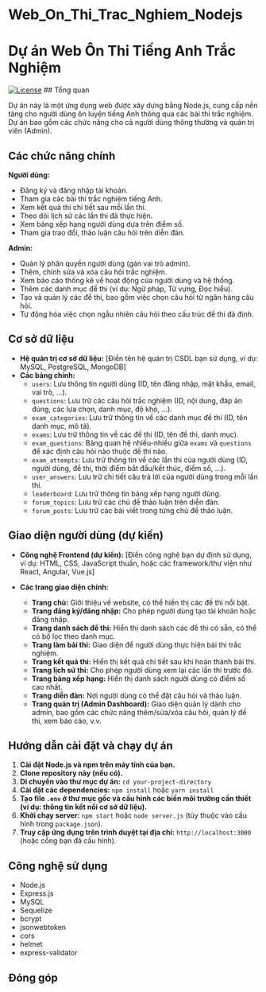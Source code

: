 # Web_On_Thi_Trac_Nghiem_Nodejs

# Dự án Web Ôn Thi Tiếng Anh Trắc Nghiệm

[![License](https://img.shields.io/badge/License-MIT-yellow.svg)](https://opensource.org/licenses/MIT) ## Tổng quan

Dự án này là một ứng dụng web được xây dựng bằng Node.js, cung cấp nền tảng cho người dùng ôn luyện tiếng Anh thông qua các bài thi trắc nghiệm. Dự án bao gồm các chức năng cho cả người dùng thông thường và quản trị viên (Admin).

## Các chức năng chính

**Người dùng:**

* Đăng ký và đăng nhập tài khoản.
* Tham gia các bài thi trắc nghiệm tiếng Anh.
* Xem kết quả thi chi tiết sau mỗi lần thi.
* Theo dõi lịch sử các lần thi đã thực hiện.
* Xem bảng xếp hạng người dùng dựa trên điểm số.
* Tham gia trao đổi, thảo luận câu hỏi trên diễn đàn.

**Admin:**

* Quản lý phân quyền người dùng (gán vai trò admin).
* Thêm, chỉnh sửa và xóa câu hỏi trắc nghiệm.
* Xem báo cáo thống kê về hoạt động của người dùng và hệ thống.
* Thêm các danh mục đề thi (ví dụ: Ngữ pháp, Từ vựng, Đọc hiểu).
* Tạo và quản lý các đề thi, bao gồm việc chọn câu hỏi từ ngân hàng câu hỏi.
* Tự động hóa việc chọn ngẫu nhiên câu hỏi theo cấu trúc đề thi đã định.

## Cơ sở dữ liệu

* **Hệ quản trị cơ sở dữ liệu:** [Điền tên hệ quản trị CSDL bạn sử dụng, ví dụ: MySQL, PostgreSQL, MongoDB]
* **Các bảng chính:**
    * `users`: Lưu thông tin người dùng (ID, tên đăng nhập, mật khẩu, email, vai trò, ...).
    * `questions`: Lưu trữ các câu hỏi trắc nghiệm (ID, nội dung, đáp án đúng, các lựa chọn, danh mục, độ khó, ...).
    * `exam_categories`: Lưu trữ thông tin về các danh mục đề thi (ID, tên danh mục, mô tả).
    * `exams`: Lưu trữ thông tin về các đề thi (ID, tên đề thi, danh mục).
    * `exam_questions`: Bảng quan hệ nhiều-nhiều giữa `exams` và `questions` để xác định câu hỏi nào thuộc đề thi nào.
    * `exam_attempts`: Lưu trữ thông tin về các lần thi của người dùng (ID, người dùng, đề thi, thời điểm bắt đầu/kết thúc, điểm số, ...).
    * `user_answers`: Lưu trữ chi tiết câu trả lời của người dùng trong mỗi lần thi.
    * `leaderboard`: Lưu trữ thông tin bảng xếp hạng người dùng.
    * `forum_topics`: Lưu trữ các chủ đề thảo luận trên diễn đàn.
    * `forum_posts`: Lưu trữ các bài viết trong từng chủ đề thảo luận.

## Giao diện người dùng (dự kiến)

* **Công nghệ Frontend (dự kiến):** [Điền công nghệ bạn dự định sử dụng, ví dụ: HTML, CSS, JavaScript thuần, hoặc các framework/thư viện như React, Angular, Vue.js]

* **Các trang giao diện chính:**
    * **Trang chủ:** Giới thiệu về website, có thể hiển thị các đề thi nổi bật.
    * **Trang đăng ký/đăng nhập:** Cho phép người dùng tạo tài khoản hoặc đăng nhập.
    * **Trang danh sách đề thi:** Hiển thị danh sách các đề thi có sẵn, có thể có bộ lọc theo danh mục.
    * **Trang làm bài thi:** Giao diện để người dùng thực hiện bài thi trắc nghiệm.
    * **Trang kết quả thi:** Hiển thị kết quả chi tiết sau khi hoàn thành bài thi.
    * **Trang lịch sử thi:** Cho phép người dùng xem lại các lần thi trước đó.
    * **Trang bảng xếp hạng:** Hiển thị danh sách người dùng có điểm số cao nhất.
    * **Trang diễn đàn:** Nơi người dùng có thể đặt câu hỏi và thảo luận.
    * **Trang quản trị (Admin Dashboard):** Giao diện quản lý dành cho admin, bao gồm các chức năng thêm/sửa/xóa câu hỏi, quản lý đề thi, xem báo cáo, v.v.

## Hướng dẫn cài đặt và chạy dự án

1.  **Cài đặt Node.js và npm trên máy tính của bạn.**
2.  **Clone repository này (nếu có).**
3.  **Di chuyển vào thư mục dự án:** `cd your-project-directory`
4.  **Cài đặt các dependencies:** `npm install` hoặc `yarn install`
5.  **Tạo file `.env` ở thư mục gốc và cấu hình các biến môi trường cần thiết (ví dụ: thông tin kết nối cơ sở dữ liệu).** 
6.  **Khởi chạy server:** `npm start` hoặc `node server.js` (tùy thuộc vào cấu hình trong `package.json`).
7.  **Truy cập ứng dụng trên trình duyệt tại địa chỉ:** `http://localhost:3000` (hoặc cổng bạn đã cấu hình).

## Công nghệ sử dụng

* Node.js
* Express.js
* MySQL
* Sequelize
* bcrypt
* jsonwebtoken
* cors
* helmet
* express-validator

## Đóng góp 